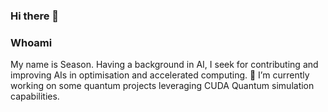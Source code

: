 ### Hi there 👋
### Whoami
My name is Season. Having a background in AI, I seek for contributing and improving AIs in optimisation and accelerated computing.
🔭 I’m currently working on some quantum projects leveraging CUDA Quantum simulation capabilities.

<!--
**spoonbobo/spoonbobo** is a ✨ _special_ ✨ repository because its `README.md` (this file) appears on your GitHub profile.

Here are some ideas to get you started:

- 🔭 I’m currently working on ...
- 🌱 I’m currently learning ...
- 👯 I’m looking to collaborate on ...
- 🤔 I’m looking for help with ...
- 💬 Ask me about ...
- 📫 How to reach me: ...
- 😄 Pronouns: ...
- ⚡ Fun fact: ...
-->
